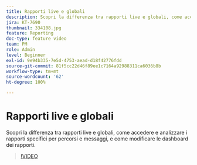 ```yaml
---
title: Rapporti live e globali
description: Scopri la differenza tra rapporti live e globali, come accedere e analizzare i rapporti specifici per percorsi e messaggi, e come modificare le dashboard dei rapporti.
jira: KT-7690
thumbnail: 334108.jpg
feature: Reporting
doc-type: feature video
team: PM
role: Admin
level: Beginner
exl-id: 9e94b335-7e5d-4753-aead-d18f42776fdd
source-git-commit: 81f5cc22d46f89ee1c7164a92988311ca6036b8b
workflow-type: tm+mt
source-wordcount: '62'
ht-degree: 100%

---
```


# Rapporti live e globali

Scopri la differenza tra rapporti live e globali, come accedere e analizzare i rapporti specifici per percorsi e messaggi, e come modificare le dashboard dei rapporti.  

>[!VIDEO](https://video.tv.adobe.com/v/334108?quality=12&learn=on)
